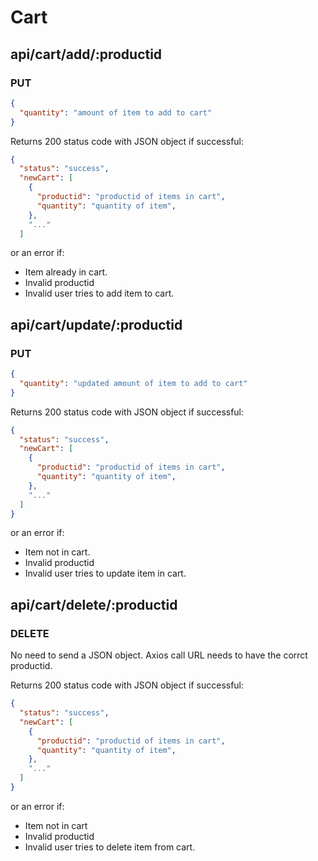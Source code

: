 # Cart
## api/cart/add/:productid
### **PUT**

```json
{
  "quantity": "amount of item to add to cart"
}
```
Returns 200 status code with JSON object if successful:
```json
{
  "status": "success",
  "newCart": [
    {
      "productid": "productid of items in cart",
      "quantity": "quantity of item",
    },
    "..."
  ]
```
or an error if:
* Item already in cart.
* Invalid productid
* Invalid user tries to add item to cart.

## api/cart/update/:productid
### **PUT**

```json
{
  "quantity": "updated amount of item to add to cart"
}
```
Returns 200 status code with JSON object if successful:
```json
{
  "status": "success",
  "newCart": [
    {
      "productid": "productid of items in cart",
      "quantity": "quantity of item",
    },
    "..."
  ]
}
```
or an error if:
* Item not in cart.
* Invalid productid
* Invalid user tries to update item in cart.

## api/cart/delete/:productid
### **DELETE**

No need to send a JSON object. Axios call URL needs to have the corrct productid.

Returns 200 status code with JSON object if successful:
```json
{
  "status": "success",
  "newCart": [
    {
      "productid": "productid of items in cart",
      "quantity": "quantity of item",
    },
    "..."
  ]
}
```
or an error if:
* Item not in cart
* Invalid productid
* Invalid user tries to delete item from cart.